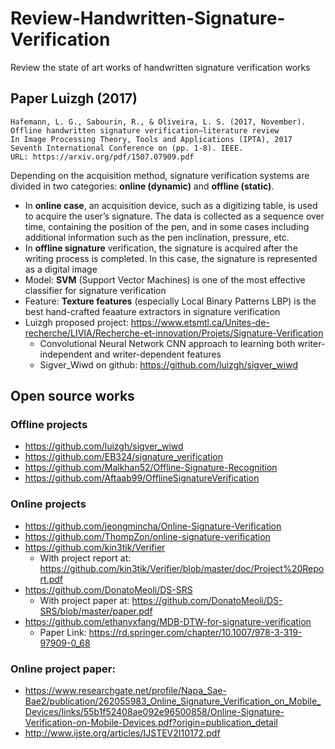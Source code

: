 # Review-Handwritten-Signature-Verification
Review the state of art works of handwritten signature verification works

## Paper Luizgh (2017)
```
Hafemann, L. G., Sabourin, R., & Oliveira, L. S. (2017, November).
Offline handwritten signature verification—literature review
In Image Processing Theory, Tools and Applications (IPTA), 2017 Seventh International Conference on (pp. 1-8). IEEE.
URL: https://arxiv.org/pdf/1507.07909.pdf
```
Depending on the acquisition method, signature verification systems are divided in two categories: **online (dynamic)** and **offline (static)**. 
- In **online case**, an acquisition device, such as a digitizing table, is used to acquire the user’s signature. The data is collected as a sequence over time, containing the position of the pen, and in some cases including additional information such as the pen inclination, pressure, etc. 
- In **offline signature** verification, the signature is acquired after the writing process is completed. In this case, the signature is represented as a digital image
- Model: **SVM** (Support Vector Machines) is one of the most effective classifier for signature verification
- Feature: **Texture features** (especially Local Binary Patterns LBP) is the best hand-crafted feaature extractors in signature verification
- Luizgh proposed project: https://www.etsmtl.ca/Unites-de-recherche/LIVIA/Recherche-et-innovation/Projets/Signature-Verification
  - Convolutional Neural Network CNN approach to learning both writer-independent and writer-dependent features
  - Sigver_Wiwd on github: https://github.com/luizgh/sigver_wiwd

## Open source works

### Offline projects
- https://github.com/luizgh/sigver_wiwd
- https://github.com/EB324/signature_verification
- https://github.com/Malkhan52/Offline-Signature-Recognition
- https://github.com/Aftaab99/OfflineSignatureVerification

### Online projects
- https://github.com/jeongmincha/Online-Signature-Verification
- https://github.com/ThompZon/online-signature-verification
- https://github.com/kin3tik/Verifier
  - With project report at: https://github.com/kin3tik/Verifier/blob/master/doc/Project%20Report.pdf
- https://github.com/DonatoMeoli/DS-SRS
  - With project paper at: https://github.com/DonatoMeoli/DS-SRS/blob/master/paper.pdf
- https://github.com/ethanyxfang/MDB-DTW-for-signature-verification
  - Paper Link: https://rd.springer.com/chapter/10.1007/978-3-319-97909-0_68

### Online project paper:
- https://www.researchgate.net/profile/Napa_Sae-Bae2/publication/262055983_Online_Signature_Verification_on_Mobile_Devices/links/55b1f52408ae092e96500858/Online-Signature-Verification-on-Mobile-Devices.pdf?origin=publication_detail
- http://www.ijste.org/articles/IJSTEV2I10172.pdf
